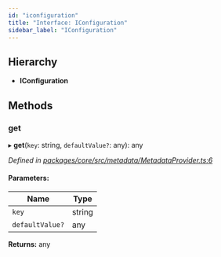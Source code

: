 ```yaml
---
id: "iconfiguration"
title: "Interface: IConfiguration"
sidebar_label: "IConfiguration"
---
```


## Hierarchy

* **IConfiguration**

## Methods

### get

▸ **get**(`key`: string, `defaultValue?`: any): any

*Defined in [packages/core/src/metadata/MetadataProvider.ts:6](https://github.com/mikro-orm/mikro-orm/blob/8766baa31/packages/core/src/metadata/MetadataProvider.ts#L6)*

#### Parameters:

Name | Type |
------ | ------ |
`key` | string |
`defaultValue?` | any |

**Returns:** any
